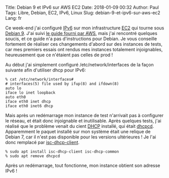 Title: Debian 9 et IPv6 sur AWS EC2
Date: 2018-01-09 00:32
Author: Paul
Tags: Libre, Debian, EC2, IPv6, Linux
Slug: debian-9-et-ipv6-sur-aws-ec2
Lang: fr

Ce week-end j'ai configuré [IPv6](https://fr.wikipedia.org/wiki/IPv6)
sur mon infrastructure [EC2](https://aws.amazon.com/ec2/) qui tourne
sous [Debian 9](https://wiki.debian.org/fr/DebianStretch). J'ai suivi
[le guide fourni par
AWS](https://docs.aws.amazon.com/AmazonVPC/latest/UserGuide/vpc-migrate-ipv6.html),
mais j'ai rencontré quelques soucis, et ce guide n'a pas d'instructions
pour Debian. Je vous conseille fortement de réaliser ces changements
d'abord sur des instances de tests, car mes premiers essais ont rendus
mes instances totalement injoignables, heureusement que ce n'étaient pas
celles de prod !

Au début j'ai simplement configuré /etc/network/interfaces de la façon
suivante afin d'utiliser dhcp pour IPv6:

    % cat /etc/network/interfaces# 
    # interfaces(5) file used by ifup(8) and ifdown(8)
    auto lo
    iface lo inet loopback
    auto eth0
    iface eth0 inet dhcp
    iface eth0 inet6 dhcp

Mais après un redémarrage mon instance de test n'arrivait pas à
configurer le réseau, et était donc injoignable et inutilisable. Après
quelques tests, j'ai réalisé que le problème venait du cient
[DHCP](https://fr.wikipedia.org/wiki/Dynamic_Host_Configuration_Protocol)
installé, qui était [dhcpcd](https://packages.debian.org/wheezy/dhcpcd).
Apparemment le paquet installé sur mon système était une relique de
Debian 7, car il n'est pas disponible pour les versions ultérieures ! Je
l'ai donc remplacé par
[isc-dhcp-client](https://packages.debian.org/stretch/isc-dhcp-client).

    % sudo apt install isc-dhcp-client isc-dhcp-common
    % sudo apt remove dhcpcd

Après un redémarrage, tout fonctionne, mon instance obtient son adresse
IPv6 !



